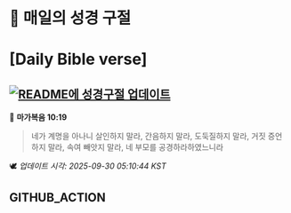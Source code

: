 # 🙏 매일의 성경 구절
# [Daily Bible verse]
## [![README에 성경구절 업데이트](https://github.com/DONGSUKA/first_test/actions/workflows/update-readme-bible.yml/badge.svg)](https://github.com/DONGSUKA/first_test/actions/workflows/update-readme-bible.yml)
<!-- START_BIBLE_VERSE -->
📖 **마가복음 10:19**
> 네가 계명을 아나니 살인하지 말라, 간음하지 말라, 도둑질하지 말라, 거짓 증언 하지 말라, 속여 빼앗지 말라, 네 부모를 공경하라하였느니라

🕊️ _업데이트 시각: 2025-09-30 05:10:44 KST_
  <!-- END_BIBLE_VERSE -->
## GITHUB_ACTION
